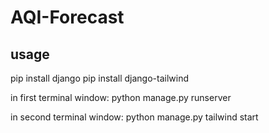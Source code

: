 # AQI-Forecast
## usage
pip install django
pip install django-tailwind

in first terminal window:
python manage.py runserver

in second terminal window:
python manage.py tailwind start
